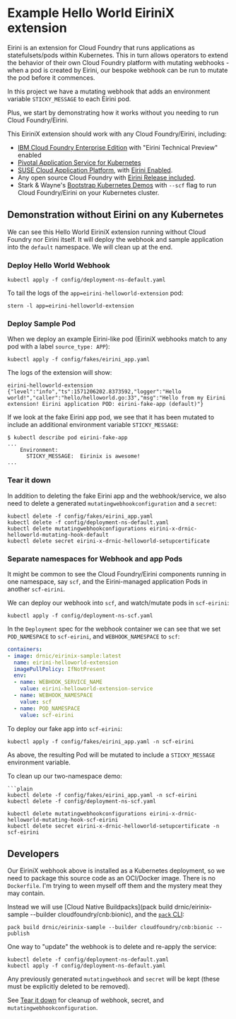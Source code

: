 # Example Hello World EiriniX extension

Eirini is an extension for Cloud Foundry that runs applications as statefulsets/pods within Kubernetes. This in turn allows operators to extend the behavior of their own Cloud Foundry platform with mutating webhooks - when a pod is created by Eirini, our bespoke webhook can be run to mutate the pod before it commences.

In this project we have a mutating webhook that adds an environment variable `STICKY_MESSAGE` to each Eirini pod.

Plus, we start by demonstrating how it works without you needing to run Cloud Foundry/Eirini.

This EiriniX extension should work with any Cloud Foundry/Eirini, including:

* [IBM Cloud Foundry Enterprise Edition](https://cloud.ibm.com/docs/cloud-foundry?topic=cloud-foundry-getting-started) with "Eirini Technical Preview" enabled
* [Pivotal Application Service for Kubernetes](https://pivotal.io/platform/pas-on-kubernetes)
* [SUSE Cloud Application Platform](https://www.suse.com/products/cloud-application-platform/cloud-foundry/), with [Eirini Enabled](https://documentation.suse.com/suse-cap/1/html/cap-guides/cha-cap-depl-eirini.html#sec-cap-eirini-enable).
* Any open source Cloud Foundry with [Eirini Release included](https://documentation.suse.com/suse-cap/1/html/cap-guides/cha-cap-depl-eirini.html#sec-cap-eirini-enable).
* Stark & Wayne's [Bootstrap Kubernetes Demos](https://documentation.suse.com/suse-cap/1/html/cap-guides/cha-cap-depl-eirini.html#sec-cap-eirini-enable) with `--scf` flag to run Cloud Foundry/Eirini on your Kubernetes cluster.

## Demonstration without Eirini on any Kubernetes

We can see this Hello World EiriniX extension running without Cloud Foundry nor Eirini itself. It will deploy the webhook and sample application into the `default` namespace. We will clean up at the end.

### Deploy Hello World Webhook

```plain
kubectl apply -f config/deployment-ns-default.yaml
```

To tail the logs of the `app=eirini-helloworld-extension` pod:

```plain
stern -l app=eirini-helloworld-extension
```

### Deploy Sample Pod

When we deploy an example Eirini-like pod (EiriniX webhooks match to any pod with a label `source_type: APP`):

```plain
kubectl apply -f config/fakes/eirini_app.yaml
```

The logs of the extension will show:

```plain
eirini-helloworld-extension {"level":"info","ts":1571206202.8373592,"logger":"Hello world!","caller":"hello/helloworld.go:33","msg":"Hello from my Eirini extension! Eirini application POD: eirini-fake-app (default)"}
```

If we look at the fake Eirini app pod, we see that it has been mutated to include an additional environment variable `STICKY_MESSAGE`:

```plain
$ kubectl describe pod eirini-fake-app
...
    Environment:
      STICKY_MESSAGE:  Eirinix is awesome!
...
```

### Tear it down

In addition to deleting the fake Eirini app and the webhook/service, we also need to delete a generated `mutatingwebhookconfiguration` and a `secret`:

```plain
kubectl delete -f config/fakes/eirini_app.yaml
kubectl delete -f config/deployment-ns-default.yaml
kubectl delete mutatingwebhookconfigurations eirini-x-drnic-helloworld-mutating-hook-default
kubectl delete secret eirini-x-drnic-helloworld-setupcertificate
```

### Separate namespaces for Webhook and app Pods

It might be common to see the Cloud Foundry/Eirini components running in one namespace, say `scf`, and the Eirini-managed application Pods in another `scf-eirini`.

We can deploy our webhook into `scf`, and watch/mutate pods in `scf-eirini`:

```plain
kubectl apply -f config/deployment-ns-scf.yaml
```

In the `Deployment` spec for the webhook container we can see that we set `POD_NAMESPACE` to `scf-eirini`, and `WEBHOOK_NAMESPACE` to `scf`:

```yaml
containers:
- image: drnic/eirinix-sample:latest
  name: eirini-helloworld-extension
  imagePullPolicy: IfNotPresent
  env:
  - name: WEBHOOK_SERVICE_NAME
    value: eirini-helloworld-extension-service
  - name: WEBHOOK_NAMESPACE
    value: scf
  - name: POD_NAMESPACE
    value: scf-eirini
```

To deploy our fake app into `scf-eirini`:

```plain
kubectl apply -f config/fakes/eirini_app.yaml -n scf-eirini
```

As above, the resulting Pod will be mutated to include a `STICKY_MESSAGE` environment variable.

To clean up our two-namespace demo:

```plain
```plain
kubectl delete -f config/fakes/eirini_app.yaml -n scf-eirini
kubectl delete -f config/deployment-ns-scf.yaml

kubectl delete mutatingwebhookconfigurations eirini-x-drnic-helloworld-mutating-hook-scf-eirini
kubectl delete secret eirini-x-drnic-helloworld-setupcertificate -n scf-eirini
```


## Developers

Our EiriniX webhook above is installed as a Kubernetes deployment, so we need to package this source code as an OCI/Docker image. There is no `Dockerfile`. I'm trying to ween myself off them and the mystery meat they may contain.

Instead we will use [Cloud Native Buildpacks](pack build drnic/eirinix-sample --builder cloudfoundry/cnb:bionic), and the [`pack` CLI](https://buildpacks.io/docs/install-pack/):

```plain
pack build drnic/eirinix-sample --builder cloudfoundry/cnb:bionic --publish
```

One way to "update" the webhook is to delete and re-apply the service:

```plain
kubectl delete -f config/deployment-ns-default.yaml
kubectl apply -f config/deployment-ns-default.yaml
```

Any previously generated `mutatingwebhook` and `secret` will be kept (these must be explicitly deleted to be removed).

See [Tear it down](#tear-it-down) for cleanup of webhook, secret, and `mutatingwebhookconfiguration`.
